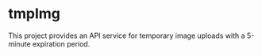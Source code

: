 # tmpImg
This project provides an API service for temporary image uploads with a 5-minute expiration period.
